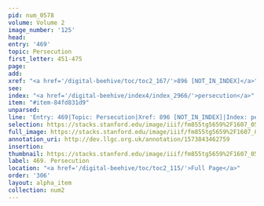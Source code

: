```yaml
---
pid: num_0578
volume: Volume 2
image_number: '125'
head: 
entry: '469'
topic: Persecution
first_letter: 451-475
page: 
add: 
xref: "<a href='/digital-beehive/toc/toc2_167/'>896 [NOT_IN_INDEX]</a>"
see: 
index: "<a href='/digital-beehive/index4/index_2966/'>persecution</a>"
item: "#item-84fd831d9"
unparsed: 
line: 'Entry: 469|Topic: Persecution|Xref: 896 [NOT_IN_INDEX]|Index: persecution|#item-84fd831d9'
selection: https://stacks.stanford.edu/image/iiif/fm855tg5659%2F1607_0592/327,3810,2996,1227/full/0/default.jpg
full_image: https://stacks.stanford.edu/image/iiif/fm855tg5659%2F1607_0592/full/full/0/default.jpg
annotation_uri: http://dev.llgc.org.uk/annotation/1573843462759
insertion: 
thumbnail: https://stacks.stanford.edu/image/iiif/fm855tg5659%2F1607_0592/327,3810,600,180/250,/0/default.jpg
label: 469. Persecution
location: "<a href='/digital-beehive/toc/toc2_115/'>Full Page</a>"
order: '306'
layout: alpha_item
collection: num2
---
```

